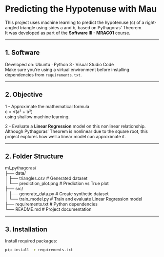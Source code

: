 # Predicting the Hypotenuse with Mau

This project uses machine learning to predict the hypotenuse (c) of a right-angled triangle using sides a and b, based on Pythagoras' Theorem.  
It was developed as part of the **Software III - MRAC01** course.

---

## 1. Software

Developed on: Ubuntu · Python 3 · Visual Studio Code  
Make sure you're using a virtual environment before installing dependencies from `requirements.txt`.

---

## 2. Objective

1 - Approximate the mathematical formula  
   c = √(a² + b²)  
   using shallow machine learning.

2 - Evaluate a **Linear Regression** model on this nonlinear relationship.  
   Although Pythagoras’ Theorem is nonlinear due to the square root, this project explores how well a linear model can approximate it.

---

## 2. Folder Structure

ml_pythagoras/  
├── data/  
│   ├── triangles.csv               # Generated dataset  
│   └── prediction_plot.png         # Prediction vs True plot  
├── src/  
│   ├── generate_data.py            # Create synthetic dataset  
│   └── train_model.py              # Train and evaluate Linear Regression model  
├── requirements.txt                # Python dependencies  
└── README.md                       # Project documentation

---

## 3. Installation

Install required packages:

```bash
pip install -r requirements.txt

